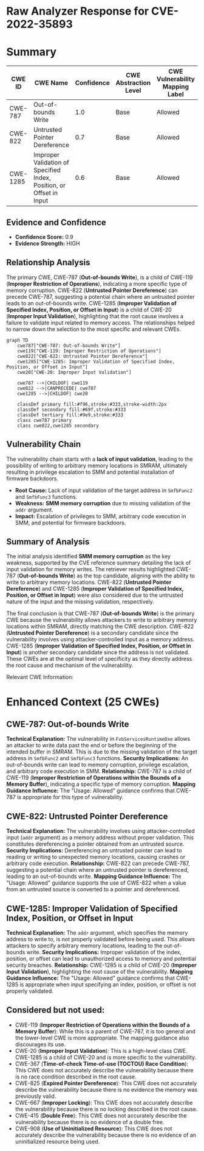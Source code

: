 # Raw Analyzer Response for CVE-2022-35893

# Summary
| CWE ID | CWE Name | Confidence | CWE Abstraction Level | CWE Vulnerability Mapping Label | CWE-Vulnerability Mapping Notes |
|---|---|---|---|---|---|
| CWE-787 | Out-of-bounds Write | 1.0 | Base | Allowed | Primary CWE |
| CWE-822 | Untrusted Pointer Dereference | 0.7 | Base | Allowed | Secondary Candidate |
| CWE-1285 | Improper Validation of Specified Index, Position, or Offset in Input | 0.6 | Base | Allowed | Secondary Candidate |

## Evidence and Confidence

*   **Confidence Score:** 0.9
*   **Evidence Strength:** HIGH

## Relationship Analysis
The primary CWE, CWE-787 (**Out-of-bounds Write**), is a child of CWE-119 (**Improper Restriction of Operations**), indicating a more specific type of memory corruption. CWE-822 (**Untrusted Pointer Dereference**) can precede CWE-787, suggesting a potential chain where an untrusted pointer leads to an out-of-bounds write. CWE-1285 (**Improper Validation of Specified Index, Position, or Offset in Input**) is a child of CWE-20 (**Improper Input Validation**), highlighting that the root cause involves a failure to validate input related to memory access. The relationships helped to narrow down the selection to the most specific and relevant CWEs.

```mermaid
graph TD
    cwe787["CWE-787: Out-of-bounds Write"]
    cwe119["CWE-119: Improper Restriction of Operations"]
    cwe822["CWE-822: Untrusted Pointer Dereference"]
    cwe1285["CWE-1285: Improper Validation of Specified Index, Position, or Offset in Input"]
    cwe20["CWE-20: Improper Input Validation"]
    
    cwe787 -->|CHILDOF| cwe119
    cwe822 -->|CANPRECEDE| cwe787
    cwe1285 -->|CHILDOF| cwe20
    
    classDef primary fill:#f96,stroke:#333,stroke-width:2px
    classDef secondary fill:#69f,stroke:#333
    classDef tertiary fill:#9e9,stroke:#333
    class cwe787 primary
    class cwe822,cwe1285 secondary
```

## Vulnerability Chain
The vulnerability chain starts with a **lack of input validation**, leading to the possibility of writing to arbitrary memory locations in SMRAM, ultimately resulting in privilege escalation to SMM and potential installation of firmware backdoors.
  - **Root Cause:** Lack of input validation of the target address in `SmfbFunc2` and `SmfbFunc3` functions.
  - **Weakness:** **SMM memory corruption** due to missing validation of the `addr` argument.
  - **Impact:** Escalation of privileges to SMM, arbitrary code execution in SMM, and potential for firmware backdoors.

## Summary of Analysis
The initial analysis identified **SMM memory corruption** as the key weakness, supported by the CVE reference summary detailing the lack of input validation for memory writes. The retriever results highlighted CWE-787 (**Out-of-bounds Write**) as the top candidate, aligning with the ability to write to arbitrary memory locations. CWE-822 (**Untrusted Pointer Dereference**) and CWE-1285 (**Improper Validation of Specified Index, Position, or Offset in Input**) were also considered due to the untrusted nature of the input and the missing validation, respectively.

The final conclusion is that CWE-787 (**Out-of-bounds Write**) is the primary CWE because the vulnerability allows attackers to write to arbitrary memory locations within SMRAM, directly matching the CWE description. CWE-822 (**Untrusted Pointer Dereference**) is a secondary candidate since the vulnerability involves using attacker-controlled input as a memory address. CWE-1285 (**Improper Validation of Specified Index, Position, or Offset in Input**) is another secondary candidate since the address is not validated. These CWEs are at the optimal level of specificity as they directly address the root cause and mechanism of the vulnerability.

Relevant CWE Information:

# Enhanced Context (25 CWEs)

## CWE-787: Out-of-bounds Write
**Technical Explanation:** The vulnerability in `FvbServicesRuntimeDxe` allows an attacker to write data past the end or before the beginning of the intended buffer in SMRAM. This is due to the missing validation of the target address in `SmfbFunc2` and `SmfbFunc3` functions.
**Security Implications:** An out-of-bounds write can lead to memory corruption, privilege escalation, and arbitrary code execution in SMM.
**Relationship:** CWE-787 is a child of CWE-119 (**Improper Restriction of Operations within the Bounds of a Memory Buffer**), indicating a specific type of memory corruption.
**Mapping Guidance Influence:** The "Usage: Allowed" guidance confirms that CWE-787 is appropriate for this type of vulnerability.

## CWE-822: Untrusted Pointer Dereference
**Technical Explanation:** The vulnerability involves using attacker-controlled input (`addr` argument) as a memory address without proper validation. This constitutes dereferencing a pointer obtained from an untrusted source.
**Security Implications:** Dereferencing an untrusted pointer can lead to reading or writing to unexpected memory locations, causing crashes or arbitrary code execution.
**Relationship:** CWE-822 can precede CWE-787, suggesting a potential chain where an untrusted pointer is dereferenced, leading to an out-of-bounds write.
**Mapping Guidance Influence:** The "Usage: Allowed" guidance supports the use of CWE-822 when a value from an untrusted source is converted to a pointer and dereferenced.

## CWE-1285: Improper Validation of Specified Index, Position, or Offset in Input
**Technical Explanation:** The `addr` argument, which specifies the memory address to write to, is not properly validated before being used. This allows attackers to specify arbitrary memory locations, leading to the out-of-bounds write.
**Security Implications:** Improper validation of the index, position, or offset can lead to unauthorized access to memory and potential security breaches.
**Relationship:** CWE-1285 is a child of CWE-20 (**Improper Input Validation**), highlighting the root cause of the vulnerability.
**Mapping Guidance Influence:** The "Usage: Allowed" guidance confirms that CWE-1285 is appropriate when input specifying an index, position, or offset is not properly validated.

## Considered but not used:
- CWE-119 (**Improper Restriction of Operations within the Bounds of a Memory Buffer**): While this is a parent of CWE-787, it is too general and the lower-level CWE is more appropriate. The mapping guidance also discourages its use.
- CWE-20 (**Improper Input Validation**): This is a high-level class CWE. CWE-1285 is a child of CWE-20 and is more specific to the vulnerability.
- CWE-367 (**Time-of-check Time-of-use (TOCTOU) Race Condition**): This CWE does not accurately describe the vulnerability because there is no race condition described in the root cause.
- CWE-825 (**Expired Pointer Dereference**): This CWE does not accurately describe the vulnerability because there is no evidence the memory was previously valid.
- CWE-667 (**Improper Locking**): This CWE does not accurately describe the vulnerability because there is no locking described in the root cause.
- CWE-415 (**Double Free**): This CWE does not accurately describe the vulnerability because there is no evidence of a double free.
- CWE-908 (**Use of Uninitialized Resource**): This CWE does not accurately describe the vulnerability because there is no evidence of an uninitialized resource being used.